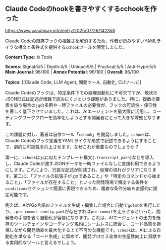 ## Claude Codeのhookを書きやすくするcchookを作った

https://www.yasuhisay.info/entry/2025/07/26/142358

Claude Codeの既存フックの複雑さを解消するため、作者が読みやすいYAMLライクな構文と条件式を提供する`cchook`ツールを開発しました。

**Content Type**: ⚙️ Tools

**Scores**: Signal:5/5 | Depth:4/5 | Unique:5/5 | Practical:5/5 | Anti-Hype:5/5
**Main Journal**: 96/100 | **Annex Potential**: 96/100 | **Overall**: 96/100

**Topics**: [[Claude Code, LLM Agent, 開発ツール, 自動化, CLIツール]]

Claude Codeのフックは、特定条件下での処理自動化に不可欠ですが、現状のJSON形式は記述が煩雑で読みにくいという課題がありました。特に、複数の要素を扱う場合の`jq`の多用や一時ファイルの必要性が、フックの可読性・保守性を著しく低下させていました。これは、AIエージェントを最大限に活用し、コーディングワークフローを効率化しようとする開発者にとって大きな障壁となります。

この課題に対し、著者は自作ツール「`cchook`」を開発しました。`cchook`は、Claude Codeのフック定義をYAMLライクな形式で記述できるようにすることで、劇的に可読性を向上させます。なぜこれが重要なのでしょうか？

第一に、`cchook`は`jq`に似たテンプレート構文`{.transcript_path}`などを導入し、Claude Codeが渡すJSONデータを一時ファイルなしに直接利用できるようにします。これにより、冗長な記述が削減され、処理の流れがクリアになります。第二に、「ファイルの拡張子が.goであること」や「特定のコマンドから始まること」、「ファイルが存在すること」といった開発現場で頻出する条件を`conditions`セクションで簡潔に表現できるため、複雑な条件分岐も直感的に設定可能です。

例えば、AIがGo言語のファイルを生成・編集した場合に自動で`gofmt`を実行したり、`.pre-commit-config.yaml`が存在すれば`pre-commit`を走らせるといった、開発者の手間を省く自動化が容易になります。これは、AIエージェントの出力を既存のツールチェインやコーディング規約にシームレスに統合し、コード品質を担保しながら開発効率を最大化する上で不可欠な機能です。`cchook`は、AIによる自動化を単なる「コード生成」に留めず、開発プロセス全体の生産性向上に貢献する実用的なツールと言えるでしょう。